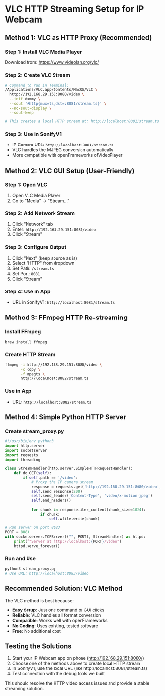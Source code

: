 # VLC HTTP Streaming Setup for IP Webcam

## Method 1: VLC as HTTP Proxy (Recommended)

### Step 1: Install VLC Media Player
Download from: https://www.videolan.org/vlc/

### Step 2: Create VLC Stream
```bash
# Command to run in Terminal:
/Applications/VLC.app/Contents/MacOS/VLC \
  http://192.168.29.151:8080/video \
  --intf dummy \
  --sout '#http{mux=ts,dst=:8081/stream.ts}' \
  --no-sout-display \
  --sout-keep

# This creates a local HTTP stream at: http://localhost:8081/stream.ts
```

### Step 3: Use in SonifyV1
- IP Camera URL: `http://localhost:8081/stream.ts`
- VLC handles the MJPEG conversion automatically
- More compatible with openFrameworks ofVideoPlayer

## Method 2: VLC GUI Setup (User-Friendly)

### Step 1: Open VLC
1. Open VLC Media Player
2. Go to "Media" → "Stream..."

### Step 2: Add Network Stream
1. Click "Network" tab
2. Enter: `http://192.168.29.151:8080/video`
3. Click "Stream"

### Step 3: Configure Output
1. Click "Next" (keep source as is)
2. Select "HTTP" from dropdown
3. Set Path: `/stream.ts`
4. Set Port: `8081`
5. Click "Stream"

### Step 4: Use in App
- URL in SonifyV1: `http://localhost:8081/stream.ts`

## Method 3: FFmpeg HTTP Re-streaming

### Install FFmpeg
```bash
brew install ffmpeg
```

### Create HTTP Stream
```bash
ffmpeg -i http://192.168.29.151:8080/video \
       -c copy \
       -f mpegts \
       http://localhost:8082/stream.ts
```

### Use in App
- URL: `http://localhost:8082/stream.ts`

## Method 4: Simple Python HTTP Server

### Create stream_proxy.py
```python
#!/usr/bin/env python3
import http.server
import socketserver
import requests
import threading

class StreamHandler(http.server.SimpleHTTPRequestHandler):
    def do_GET(self):
        if self.path == '/video':
            # Proxy the IP camera stream
            response = requests.get('http://192.168.29.151:8080/video', stream=True)
            self.send_response(200)
            self.send_header('Content-Type', 'video/x-motion-jpeg')
            self.end_headers()
            
            for chunk in response.iter_content(chunk_size=1024):
                if chunk:
                    self.wfile.write(chunk)

# Run server on port 8083
PORT = 8083
with socketserver.TCPServer(("", PORT), StreamHandler) as httpd:
    print(f"Server at http://localhost:{PORT}/video")
    httpd.serve_forever()
```

### Run and Use
```bash
python3 stream_proxy.py
# Use URL: http://localhost:8083/video
```

## Recommended Solution: VLC Method

The VLC method is best because:
- **Easy Setup**: Just one command or GUI clicks
- **Reliable**: VLC handles all format conversion
- **Compatible**: Works well with openFrameworks
- **No Coding**: Uses existing, tested software
- **Free**: No additional cost

## Testing the Solutions

1. Start your IP Webcam app on phone (http://192.168.29.151:8080/)
2. Choose one of the methods above to create local HTTP stream
3. In SonifyV1, use the local URL (like http://localhost:8081/stream.ts)
4. Test connection with the debug tools we built

This should resolve the HTTP video access issues and provide a stable streaming solution.